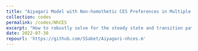 ```yaml
---
title: "Aiyagari Model with Non-homothetic CES Preferences in Multiple Sectors: Steady State and Transition"
collection: codes
permalink: /codes/NhCES
excerpt: "How to robustly solve for the steady state and transition paths of an Aiyagari model in continuous-time with non-homothetic CES preferences (as in Lashkari-et-al (2021)) and three sectors? The Matlab code below proposes an algorithm based on a predefined approximation of the marginal utility of expenditure using the so-called Chebyshev technology. Transition path in response to one or several series of MIT shocks can be efficiently solved for using a first-order perturbation of the marginal utility function approximation, along the transition path. The implementation below uses the excellent Chebfun package for Matlab, but a similar implementation is available in Julia upon request."
date: 2022-07-30
repourl: 'https://github.com/SSabet/Aiyagari-nhces.m'
---
```

